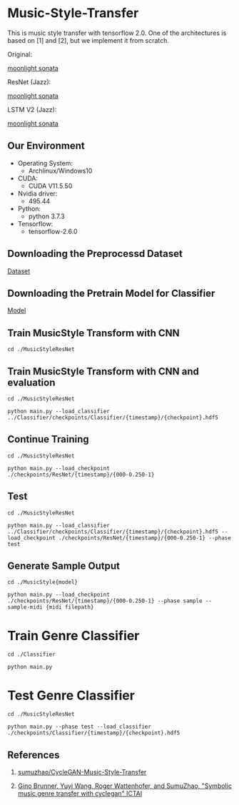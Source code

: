 # Music-Style-Transfer

This is music style transfer with tensorflow 2.0. One of the architectures is based on [1] and [2], but we implement it from scratch. 

Original:

[moonlight sonata](https://www.youtube.com/watch?v=xyh9PXa4gFI&list=PLeProSFvyWw68b5xNHqyqEdWtQu2TdpVw&index=1)

ResNet (Jazz):

[moonlight sonata](https://www.youtube.com/watch?v=7p_HqSkUg3c&list=PLeProSFvyWw68b5xNHqyqEdWtQu2TdpVw&index=2&t=1s)

LSTM V2 (Jazz):

[moonlight sonata](https://www.youtube.com/watch?v=xvBukVHvGYs&list=PLeProSFvyWw68b5xNHqyqEdWtQu2TdpVw&index=3)

## Our Environment
- Operating System:
  - Archlinux/Windows10
- CUDA:
  - CUDA V11.5.50 
- Nvidia driver:
  - 495.44
- Python:
  - python 3.7.3
- Tensorflow:
  - tensorflow-2.6.0

## Downloading the Preprocessd Dataset
[Dataset](https://drive.google.com/file/d/1EfS1p3_B6X-ibbZCNwAuyMOpFIHgpE45/view?usp=sharing)
## Downloading the Pretrain Model for Classifier
[Model](https://drive.google.com/drive/folders/1ErFniyIiK7ov3RFbWh0V-o8yxx73a1jG?usp=sharing)

## Train MusicStyle Transform with CNN 
```
cd ./MusicStyleResNet
```
## Train MusicStyle Transform with CNN and evaluation
```
cd ./MusicStyleResNet
```
```
python main.py --load_classifier ../Classifier/checkpoints/Classifier/{timestamp}/{checkpoint}.hdf5
```
## Continue Training
```
cd ./MusicStyleResNet
```
```
python main.py --load_checkpoint ./checkpoints/ResNet/{timestamp}/{000-0.250-1}
```
## Test
```
cd ./MusicStyleResNet
```
```
python main.py --load_classifier ../Classifier/checkpoints/Classifier/{timestamp}/{checkpoint}.hdf5 --load_checkpoint ./checkpoints/ResNet/{timestamp}/{000-0.250-1} --phase test
```

## Generate Sample Output
```
cd ./MusicStyle{model}
```
```
python main.py --load_checkpoint ./checkpoints/ResNet/{timestamp}/{000-0.250-1} --phase sample --sample-midi {midi filepath}
```

# Train Genre Classifier 
```
cd ./Classifier
```
```
python main.py
```
# Test Genre Classifier
```
cd ./MusicStyleResNet
```
```
python main.py --phase test --load_classifier ./checkpoints/Classifier/{timestamp}/{checkpoint}.hdf5
```

## References

1. [sumuzhao/CycleGAN-Music-Style-Transfer](https://github.com/sumuzhao/CycleGAN-Music-Style-Transfer)

2. [Gino Brunner, Yuyi Wang, Roger Wattenhofer, and SumuZhao, "Symbolic music genre transfer with cyclegan" ICTAI](https://arxiv.org/abs/1809.07575)

